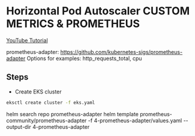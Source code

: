 # Horizontal Pod Autoscaler CUSTOM METRICS & PROMETHEUS

[YouTube Tutorial](https://youtu.be/)

prometheus-adapter: https://github.com/kubernetes-sigs/prometheus-adapter
Options for examples: http_requests_total, cpu

## Steps

- Create EKS cluster
```bash
eksctl create cluster -f eks.yaml
```

helm search repo prometheus-adapter
helm template prometheus-community/prometheus-adapter -f 4-prometheus-adapter/values.yaml --output-dir 4-prometheus-adapter